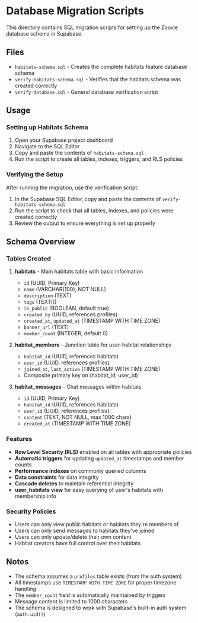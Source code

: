 # Database Migration Scripts

This directory contains SQL migration scripts for setting up the Zoovie database schema in Supabase.

## Files

- `habitats-schema.sql` - Creates the complete habitats feature database schema
- `verify-habitats-schema.sql` - Verifies that the habitats schema was created correctly
- `verify-database.sql` - General database verification script

## Usage

### Setting up Habitats Schema

1. Open your Supabase project dashboard
2. Navigate to the SQL Editor
3. Copy and paste the contents of `habitats-schema.sql`
4. Run the script to create all tables, indexes, triggers, and RLS policies

### Verifying the Setup

After running the migration, use the verification script:

1. In the Supabase SQL Editor, copy and paste the contents of `verify-habitats-schema.sql`
2. Run the script to check that all tables, indexes, and policies were created correctly
3. Review the output to ensure everything is set up properly

## Schema Overview

### Tables Created

1. **habitats** - Main habitats table with basic information

   - `id` (UUID, Primary Key)
   - `name` (VARCHAR(100), NOT NULL)
   - `description` (TEXT)
   - `tags` (TEXT[])
   - `is_public` (BOOLEAN, default true)
   - `created_by` (UUID, references profiles)
   - `created_at`, `updated_at` (TIMESTAMP WITH TIME ZONE)
   - `banner_url` (TEXT)
   - `member_count` (INTEGER, default 0)

2. **habitat_members** - Junction table for user-habitat relationships

   - `habitat_id` (UUID, references habitats)
   - `user_id` (UUID, references profiles)
   - `joined_at`, `last_active` (TIMESTAMP WITH TIME ZONE)
   - Composite primary key on (habitat_id, user_id)

3. **habitat_messages** - Chat messages within habitats
   - `id` (UUID, Primary Key)
   - `habitat_id` (UUID, references habitats)
   - `user_id` (UUID, references profiles)
   - `content` (TEXT, NOT NULL, max 1000 chars)
   - `created_at` (TIMESTAMP WITH TIME ZONE)

### Features

- **Row Level Security (RLS)** enabled on all tables with appropriate policies
- **Automatic triggers** for updating `updated_at` timestamps and member counts
- **Performance indexes** on commonly queried columns
- **Data constraints** for data integrity
- **Cascade deletes** to maintain referential integrity
- **user_habitats view** for easy querying of user's habitats with membership info

### Security Policies

- Users can only view public habitats or habitats they're members of
- Users can only send messages to habitats they've joined
- Users can only update/delete their own content
- Habitat creators have full control over their habitats

## Notes

- The schema assumes a `profiles` table exists (from the auth system)
- All timestamps use `TIMESTAMP WITH TIME ZONE` for proper timezone handling
- The `member_count` field is automatically maintained by triggers
- Message content is limited to 1000 characters
- The schema is designed to work with Supabase's built-in auth system (`auth.uid()`)
